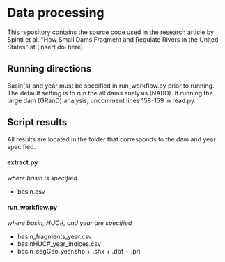 # Data processing
 
 This repository contains the source code used in the research article by Spinti et al. "How Small Dams Fragment and Regulate Rivers in the United States" at (insert doi here). 
 
 ## Running directions
 Basin(s) and year must be specified in run_workflow.py prior to running. The default setting is to run the all dams analysis (NABD). If running the large dam (GRanD) analysis, uncomment lines 158-159 in read.py.

 ## Script results
  All results are located in the folder that corresponds to the dam and year specified.

 #### extract.py
 *where basin is specified*
 - basin.csv

 #### run_workflow.py
 *where basin, HUC#, and year are specified*
  - basin_fragments_year.csv
  - basinHUC#_year_indices.csv
  - basin_segGeo_year.shp + .shx + .dbf + .prj
